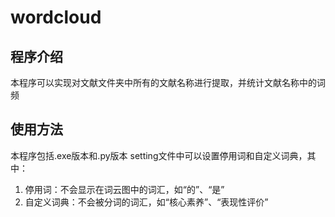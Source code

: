 # wordcloud
## 程序介绍
本程序可以实现对文献文件夹中所有的文献名称进行提取，并统计文献名称中的词频
## 使用方法
本程序包括.exe版本和.py版本
setting文件中可以设置停用词和自定义词典，其中：
1. 停用词：不会显示在词云图中的词汇，如“的”、“是”
2. 自定义词典：不会被分词的词汇，如“核心素养”、“表现性评价”

